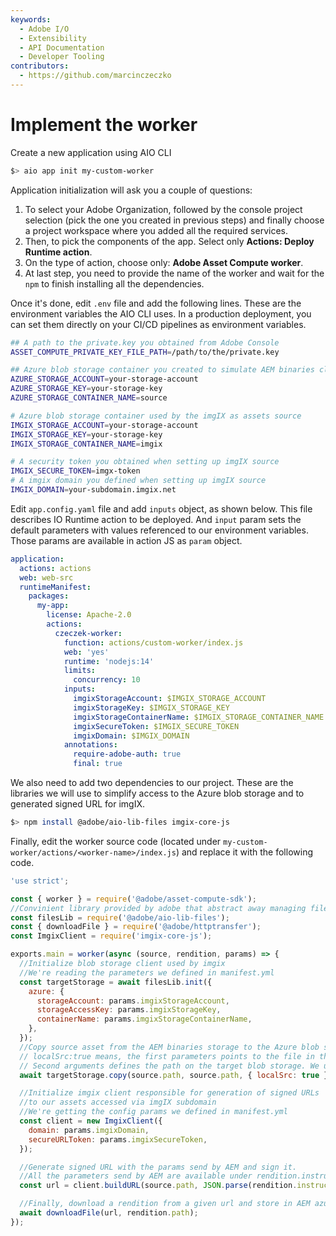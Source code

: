 ```yaml
---
keywords:
  - Adobe I/O
  - Extensibility
  - API Documentation
  - Developer Tooling
contributors: 
  - https://github.com/marcinczeczko 
---
```


# Implement the worker

Create a new application using AIO CLI

```bash
$> aio app init my-custom-worker
```

Application initialization will ask you a couple of questions:
1. To select your Adobe Organization, followed by the console project selection (pick the one you created in previous steps) and finally choose a project workspace where you added all the required services.
1. Then, to pick the components of the app. Select only **Actions: Deploy Runtime action**.
2. On the type of action, choose only: **Adobe Asset Compute worker**.
3. At last step, you need to provide the name of the worker and wait for the `npm` to finish installing all the dependencies.

Once it's done, edit `.env` file and add the following lines. These are the environment variables the AIO CLI uses. In a
production deployment, you can set them directly on your CI/CD pipelines as environment variables.

```bash
## A path to the private.key you obtained from Adobe Console
ASSET_COMPUTE_PRIVATE_KEY_FILE_PATH=/path/to/the/private.key

## Azure blob storage container you created to simulate AEM binaries cloud storage
AZURE_STORAGE_ACCOUNT=your-storage-account
AZURE_STORAGE_KEY=your-storage-key
AZURE_STORAGE_CONTAINER_NAME=source

# Azure blob storage container used by the imgIX as assets source
IMGIX_STORAGE_ACCOUNT=your-storage-account
IMGIX_STORAGE_KEY=your-storage-key
IMGIX_STORAGE_CONTAINER_NAME=imgix

# A security token you obtained when setting up imgIX source
IMGIX_SECURE_TOKEN=imgx-token
# A imgix domain you defined when setting up imgIX source
IMGIX_DOMAIN=your-subdomain.imgix.net
```

Edit `app.config.yaml` file and add `inputs` object, as shown below. This file describes IO Runtime action to be deployed.
And `input` param sets the default parameters with values referenced to our environment variables. Those params are
available in action JS as `param` object.

```yaml
application:
  actions: actions
  web: web-src
  runtimeManifest:
    packages:
      my-app:
        license: Apache-2.0
        actions:
          czeczek-worker:
            function: actions/custom-worker/index.js
            web: 'yes'
            runtime: 'nodejs:14'
            limits:
              concurrency: 10
            inputs:
              imgixStorageAccount: $IMGIX_STORAGE_ACCOUNT
              imgixStorageKey: $IMGIX_STORAGE_KEY
              imgixStorageContainerName: $IMGIX_STORAGE_CONTAINER_NAME
              imgixSecureToken: $IMGIX_SECURE_TOKEN
              imgixDomain: $IMGIX_DOMAIN
            annotations:
              require-adobe-auth: true
              final: true
```

We also need to add two dependencies to our project. These are the libraries we will use to simplify access to the Azure
blob storage and to generated signed URL for imgIX.

```bash
$> npm install @adobe/aio-lib-files imgix-core-js
```

Finally, edit the worker source code (located under `my-custom-worker/actions/<worker-name>/index.js`) and replace it
with the following code.

```javascript
'use strict';

const { worker } = require('@adobe/asset-compute-sdk');
//Convinient library provided by adobe that abstract away managing files on cloud storages
const filesLib = require('@adobe/aio-lib-files');
const { downloadFile } = require('@adobe/httptransfer');
const ImgixClient = require('imgix-core-js');

exports.main = worker(async (source, rendition, params) => {
  //Initialize blob storage client used by imgix
  //We're reading the parameters we defined in manifest.yml
  const targetStorage = await filesLib.init({
    azure: {
      storageAccount: params.imgixStorageAccount,
      storageAccessKey: params.imgixStorageKey,
      containerName: params.imgixStorageContainerName,
    },
  });
  //Copy source asset from the AEM binaries storage to the Azure blob storage for imgIX
  // localSrc:true means, the first parameters points to the file in the local file system (asset-compute-sdk abstracts the source blob storage so it's visible as local file)
  // Second arguments defines the path on the target blob storage. We use the same path just to simplify things
  await targetStorage.copy(source.path, source.path, { localSrc: true });

  //Initialize imgix client responsible for generation of signed URLs
  //to our assets accessed via imgIX subdomain
  //We're getting the config params we defined in manifest.yml
  const client = new ImgixClient({
    domain: params.imgixDomain,
    secureURLToken: params.imgixSecureToken,
  });

  //Generate signed URL with the params send by AEM and sign it.
  //All the parameters send by AEM are available under rendition.instructions object
  const url = client.buildURL(source.path, JSON.parse(rendition.instructions.imgix));

  //Finally, download a rendition from a given url and store in AEM azure blob storage so it will be visible in AEM as a rendition
  await downloadFile(url, rendition.path);
});
```
